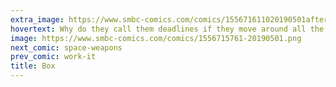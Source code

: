 ```yaml
---
extra_image: https://www.smbc-comics.com/comics/155671611020190501after.png
hovertext: Why do they call them deadlines if they move around all the time?
image: https://www.smbc-comics.com/comics/1556715761-20190501.png
next_comic: space-weapons
prev_comic: work-it
title: Box
---
```


